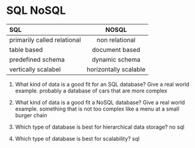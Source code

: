 # SQL	NoSQL
 	 
| SQL      | NOSQL|
| :------------- | :----------: |
|  primarily called relational | non relational   | 
| table based  | document based | L
| predefined schema| dynamic schema|
|vertically scalabel|horizontally scalable|

 	 
1. What kind of data is a good fit for an SQL database?
Give a real world example.
probably a database of cars that are more complex

2. What kind of data is a good fit a NoSQL database?
Give a real world example.
something that is not too complex like a menu at a small burger chain

3. Which type of database is best for hierarchical data storage? no sql

4. Which type of database is best for scalability?
sql